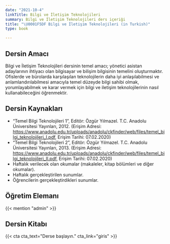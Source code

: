 ```yaml
---
date: "2021-10-4"
linkTitle: Bilgi ve İletişim Teknolojileri
summary: Bilgi ve İletişim Teknolojileri ders içeriği
title: "\U0001F5DF Bilgi ve İletişim Teknolojileri (in Turkish)"
type: book

---
```


## Dersin Amacı

Bilgi ve İletişim Teknolojileri dersinin temel amacı; yönetici asistan adaylarının ihtiyacı olan bilgisayar ve bilişim bilgisinin temelini oluşturmaktır. Ofislerde ve bürolarda karşılaşılan teknolojilerin daha iyi anlaşılabilmesi ve anlamlandırılabilmesi amacıyla temel düzeyde bilgi sahibi olmak, yorumlayabilmek ve karar vermek için bilgi ve iletişim teknolojilerinin nasıl kullanabileceğini öğrenmektir.

## Dersin Kaynakları

- “Temel Bilgi Teknolojileri 1”, Editör: Özgür Yılmazel. T.C. Anadolu Üniversitesi Yayınları, 2012. (Erişim Adresi: https://www.anadolu.edu.tr/uploads/anadolu/ckfinder/web/files/temel_bilgi_teknolojileri_I.pdf, Erişim Tarihi: 07.02.2020) 
- “Temel Bilgi Teknolojileri 2”, Editör: Özgür Yılmazel. T.C. Anadolu Üniversitesi Yayınları, 2013. (Erişim Adresi: https://www.anadolu.edu.tr/uploads/anadolu/ckfinder/web/files/temel_bilgi_teknolojileri_II.pdf, Erişim Tarihi: 07.02.2020) 
- Haftalık verilecek olan okumalar (makaleler, kitap bölümleri ve diğer okumalar).
- Haftalık gerçekleştirilen sunumlar.
- Öğrencilerin gerçekleştirdikleri sunumlar.

## Öğretim Elemanı

{{< mention "admin" >}}

## Dersin Kitabı



{{< cta cta_text="Derse başlayın." cta_link="giris" >}}



